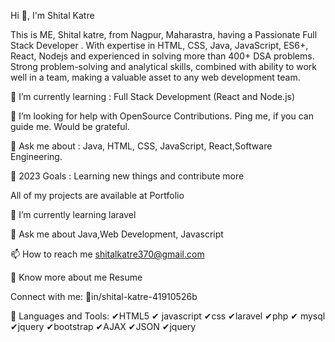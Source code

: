 Hi 👋, I'm Shital Katre

This is ME, Shital katre, from Nagpur, Maharastra, having a Passionate Full Stack Developer . With expertise in HTML, CSS, Java, JavaScript, ES6+, React, Nodejs and experienced in solving more than 400+ DSA problems. Strong problem-solving and analytical skills, combined with ability to work well in a team, making a valuable asset to any web development team.

🌱 I’m currently learning : Full Stack Development (React and Node.js)

🤝 I’m looking for help with OpenSource Contributions. Ping me, if you can guide me. Would be grateful.

💬 Ask me about : Java, HTML, CSS, JavaScript, React,Software Engineering.

🥅 2023 Goals : Learning new things and contribute more

All of my projects are available at Portfolio

🌱 I’m currently learning laravel

💬 Ask me about Java,Web Development, Javascript

📫 How to reach me shitalkatre370@gmail.com

📄 Know more about me Resume

Connect with me:
📕in/shital-katre-41910526b

🤝 Languages and Tools:
✔HTML5 ✔ javascript
✔css  ✔laravel
✔php ✔ mysql
✔jquery  ✔bootstrap
✔AJAX ✔JSON
✔jquery
